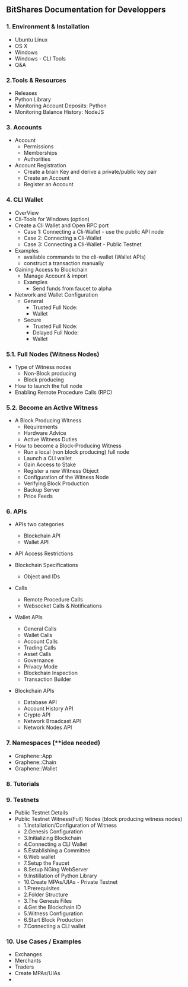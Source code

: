 ## BitShares Documentation for Developpers

### 1. Environment & Installation 
   - Ubuntu Linux
   - OS X
   - Windows
   - Windows - CLI Tools
   - Q&A
### 2.Tools & Resources
   - Releases
   - Python Library
   - Monitoring Account Deposits: Python
   - Monitoring Balance History: NodeJS
     
### 3. Accounts
   - Account
      - Permissions
      - Memberships
      - Authorities
   - Account Registration
      - Create a brain Key and derive a private/public key pair
      - Create an Account
      - Register an Account

### 4. CLI Wallet
   - OverView
   - Cli-Tools for Windows (option)
   - Create a Cli Wallet and Open RPC port
      - Case 1: Connecting a Cli-Wallet - use the public API node
      - Case 2: Connecting a Cli-Wallet
      - Case 3: Connecting a Cli-Wallet - Public Testnet
   - Examples 
      - available commands to the cli-wallet (Wallet APIs) 
      - construct a transaction manually
   - Gaining Access to Blockchain
      - Manage Account & import
      - Examples 
         - Send funds from faucet to alpha 
   - Network and Wallet Configuration
      - General 
         - Trusted Full Node:
         - Wallet
      - Secure 
         - Trusted Full Node:
         - Delayed Full Node:
         - Wallet

### 5.1. Full Nodes (Witness Nodes)
   - Type of Witness nodes
      - Non-Block producing
      - Block producing
   - How to launch the full node
   - Enabling Remote Procedure Calls (RPC)

### 5.2. Become an Active Witness
   - A Block Producing Witness
       - Requirements
       - Hardware Advice
       - Active Witness Duties
   - How to become a Block-Producing Witness
       - Run a local (non block producing) full node
       - Launch a CLI wallet
       - Gain Access to Stake
       - Register a new Witness Object
       - Configuration of the Witness Node
       - Verifying Block Production
       - Backup Server
       - Price Feeds

### 6. APIs
   - APIs two categories
      - Blockchain API
      - Wallet API
   - API Access Restrictions
   - Blockchain Specifications
      - Object and IDs
   - Calls
      - Remote Procedure Calls
      - Websocket Calls & Notifications

   - Wallet APIs
      - General Calls
      - Wallet Calls
      - Account Calls
      - Trading Calls
      - Asset Calls
      - Governance
      - Privacy Mode
      - Blockchain Inspection
      - Transaction Builder
   - Blockchain APIs 
      - Database API
      - Account History API
      - Crypto API
      - Network Broadcast API
      - Network Nodes API   
   
### 7. Namespaces (**idea needed)
   - Graphene::App
   - Graphene::Chain
   - Graphene::Wallet
### 8. Tutorials

### 9. Testnets
   - Public Testnet Details
   - Public Testnet Witness(Full) Nodes (block producing witness nodes) 
       - 1.Installation/Configuration of Witness
       - 2.Genesis Configuration
       - 3.Initializing Blockchain
       - 4.Connecting a CLI Wallet
       - 5.Establishing a Committee
       - 6.Web wallet 
       - 7.Setup the Faucet      
       - 8.Setup NGing WebServer 
       - 9.Instillation of Python Library
        - 10.Create MPAs/UIAs
    - Private Testnet
      - 1.Prerequisites
      - 2.Folder Structure
      - 3.The Genesis Files
      - 4.Get the Blockchain ID
      - 5.Witness Configuration
      - 6.Start Block Production
      - 7.Connecting a CLI wallet

### 10. Use Cases / Examples
   - Exchanges
   - Merchants
   - Traders
   - Create MPAs/UIAs
   - 



